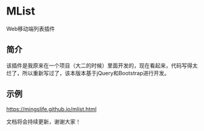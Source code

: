 # MList
Web移动端列表插件

## 简介
该插件是我原来在一个项目（大二的时候）里面开发的，现在看起来，代码写得太烂了，所以重新写过了，该本版本基于jQuery和Bootstrap进行开发。

## 示例
<https://mingslife.github.io/mlist.html>

文档将会持续更新，谢谢大家！

